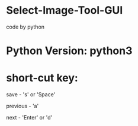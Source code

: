 # Select-Image-Tool-GUI
code by python 

# Python Version: python3

# short-cut key:
save - 's' or 'Space'

previous - 'a'

next - 'Enter' or 'd'
